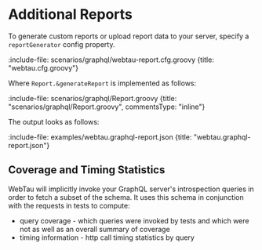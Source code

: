 # Additional Reports

To generate custom reports or upload report data to your server, specify a `reportGenerator` config property.

:include-file: scenarios/graphql/webtau-report.cfg.groovy {title: "webtau.cfg.groovy"}

Where `Report.&generateReport` is implemented as follows:

:include-file: scenarios/graphql/Report.groovy {title: "scenarios/graphql/Report.groovy", commentsType: "inline"}

The output looks as follows:

:include-file: examples/webtau.graphql-report.json {title: "webtau.graphql-report.json"} 

## Coverage and Timing Statistics

WebTau will implicitly invoke your GraphQL server's introspection queries in order to fetch a subset of the schema.
It uses this schema in conjunction with the requests in tests to compute:

* query coverage - which queries were invoked by tests and which were not as well as an overall summary of coverage
* timing information - http call timing statistics by query
